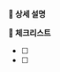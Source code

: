 [comment]: <> (priority 와 task size를 뱃지로 정해주세요)

**📌 상세 설명**

[comment]: <> (이슈에 대한 설명을 적어주세요)

**📝 체크리스트**

[comment]: <> (해야 할 일들을 상세히 나눠 적어주시면 좋아요)

- [ ]

- [ ] <!--여기에 적어주세요-->